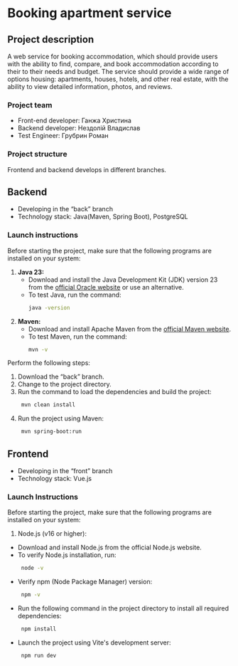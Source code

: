 # Booking apartment service

## Project description
A web service for booking accommodation, which should provide users with 
the ability to find, compare, and book accommodation according to their 
to their needs and budget. The service should provide a wide range of options 
housing: apartments, houses, hotels, and other real estate, 
with the ability to view detailed information, photos, and reviews.

### Project team
- Front-end developer: Ганжа Христина
- Backend developer: Нездолій Владислав
- Test Engineer: Грубрин Роман

### Project structure
Frontend and backend develops in different branches.

## Backend
- Developing in the “back” branch
- Technology stack: Java(Maven, Spring Boot), PostgreSQL

### Launch instructions
Before starting the project, make sure that the following programs are installed on your system:
1. **Java 23:**  
   - Download and install the Java Development Kit (JDK) version 23 from the [official Oracle website](https://www.oracle.com/java/) or use an alternative.
   - To test Java, run the command:
      ```bash
      java -version
2. **Maven:**  
   - Download and install Apache Maven from the [official Maven website](https://maven.apache.org/).
   - To test Maven, run the command:
      ```bash
      mvn -v
Perform the following steps:
1.  Download the “back” branch.
2.  Change to the project directory.
3.  Run the command to load the dependencies and build the project:
    ```bash
     mvn clean install
5.  Run the project using Maven:
    ```bash
     mvn spring-boot:run
    
## Frontend
- Developing in the “front” branch
- Technology stack: Vue.js
### Launch Instructions
Before starting the project, make sure that the following programs are installed on your system:
1. Node.js (v16 or higher):
- Download and install Node.js from the official Node.js website.
- To verify Node.js installation, run:
   ```bash
    node -v
- Verify npm (Node Package Manager) version:
   ```bash
    npm -v
- Run the following command in the project directory to install all required dependencies:
   ```bash
    npm install
- Launch the project using Vite's development server:
   ```bash
    npm run dev

